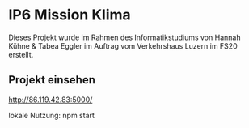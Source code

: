 # IP6 Mission Klima
Dieses Projekt wurde im Rahmen des Informatikstudiums von Hannah Kühne & Tabea Eggler im Auftrag vom Verkehrshaus Luzern im FS20 erstellt.

## Projekt einsehen
http://86.119.42.83:5000/

lokale Nutzung:
npm start